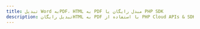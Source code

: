 ---title: تبدیل Word بهPDF، HTML به PDF مبدل رایگان یا PHP SDKdescription: تبدیل رایگانHTML به PDF با استفاده از PHP Cloud APIs & SDK. همچنین اسناد Microsoft Word و OpenOffice را در Cloud ایجاد، ویرایش و رندر کنید.---